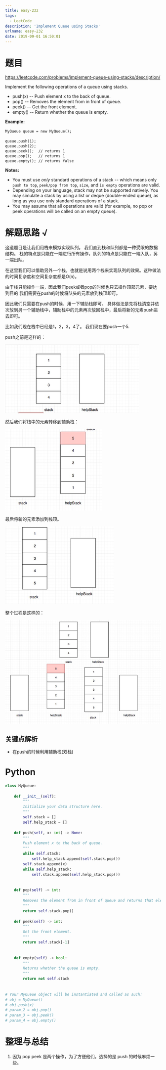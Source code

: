 ```yaml
---
title: easy-232
tags:
  - LeetCode
description: 'Implement Queue using Stacks'
urlname: easy-232
date: 2019-09-01 16:50:01
---
```


# 题目

https://leetcode.com/problems/implement-queue-using-stacks/description/

Implement the following operations of a queue using stacks.

- push(x) -- Push element x to the back of queue.
- pop() -- Removes the element from in front of queue.
- peek() -- Get the front element.
- empty() -- Return whether the queue is empty.

**Example:**

```
MyQueue queue = new MyQueue();

queue.push(1);
queue.push(2);  
queue.peek();  // returns 1
queue.pop();   // returns 1
queue.empty(); // returns false
```

**Notes:**

- You must use *only* standard operations of a stack -- which means only `push to top`, `peek/pop from top`, `size`, and `is empty` operations are valid.
- Depending on your language, stack may not be supported natively. You may simulate a stack by using a list or deque (double-ended queue), as long as you use only standard operations of a stack.
- You may assume that all operations are valid (for example, no pop or peek operations will be called on an empty queue).

# 解题思路 √

这道题目是让我们用栈来模拟实现队列。 我们直到栈和队列都是一种受限的数据结构。 栈的特点是只能在一端进行所有操作，队列的特点是只能在一端入队，另一端出队。

在这里我们可以借助另外一个栈，也就是说用两个栈来实现队列的效果。这种做法的时间复杂度和空间复杂度都是O(n)。

由于栈只能操作一端，因此我们peek或者pop的时候也只去操作顶部元素，要达到目的 我们需要在push的时候将队头的元素放到栈顶即可。

因此我们只需要在push的时候，用一下辅助栈即可。 具体做法是先将栈清空并依次放到另一个辅助栈中，辅助栈中的元素再次放回栈中，最后将新的元素push进去即可。

比如我们现在栈中已经是1，2，3，4了。 我们现在要push一个5.

push之前是这样的：

[![232.implement-queue-using-stacks.drawio](easy-232/232.implement-queue-using-stacks-1.jpg)](https://github.com/azl397985856/leetcode/blob/master/assets/problems/232.implement-queue-using-stacks-1.jpg)

然后我们将栈中的元素转移到辅助栈：

[![232.implement-queue-using-stacks.drawio](easy-232/232.implement-queue-using-stacks-2.jpg)](https://github.com/azl397985856/leetcode/blob/master/assets/problems/232.implement-queue-using-stacks-2.jpg)

最后将新的元素添加到栈顶。

[![232.implement-queue-using-stacks.drawio](easy-232/232.implement-queue-using-stacks-3.jpg)](https://github.com/azl397985856/leetcode/blob/master/assets/problems/232.implement-queue-using-stacks-3.jpg)

整个过程是这样的：

[![232.implement-queue-using-stacks.drawio](easy-232/232.implement-queue-using-stacks-4.jpg)](https://github.com/azl397985856/leetcode/blob/master/assets/problems/232.implement-queue-using-stacks-4.jpg)

## 关键点解析

- 在push的时候利用辅助栈(双栈)

# Python

```python
class MyQueue:

    def __init__(self):
        """
        Initialize your data structure here.
        """
        self.stack = []
        self.help_stack = []

    def push(self, x: int) -> None:
        """
        Push element x to the back of queue.
        """
        while self.stack:
            self.help_stack.append(self.stack.pop())
        self.stack.append(x)
        while self.help_stack:
            self.stack.append(self.help_stack.pop())
        

    def pop(self) -> int:
        """
        Removes the element from in front of queue and returns that element.
        """
        return self.stack.pop()

    def peek(self) -> int:
        """
        Get the front element.
        """
        return self.stack[-1]
        

    def empty(self) -> bool:
        """
        Returns whether the queue is empty.
        """
        return not self.stack


# Your MyQueue object will be instantiated and called as such:
# obj = MyQueue()
# obj.push(x)
# param_2 = obj.pop()
# param_3 = obj.peek()
# param_4 = obj.empty()
```



# 整理与总结

1. 因为 pop  peek 是两个操作，为了方便他们。选择的是 push 的时候麻烦一些。

